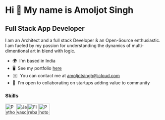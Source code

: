 Hi 👋 My name is Amoljot Singh
==============================

Full Stack App Developer
------------------------

I am an Architect and a full stack Developer & an Open-Source enthusiastic. I am fueled by my passion for understanding the dynamics of multi-dimentional art in blend with logic.

* 🌍  I'm based in India
* 🖥️  See my portfolio [here](http://amoljotsingh.github.io)
* ✉️  You can contact me at [amoljotsingh@icloud.com](mailto:amoljotsingh@icloud.com)
* 🤝  I'm open to collaborating on startups adding value to community

### Skills

<p align="left">
  
<a href="https://www.python.org/" target="_blank" rel="noreferrer"><img src="https://raw.githubusercontent.com/danielcranney/readme-generator/main/public/icons/skills/python-colored.svg" width="36" height="36" alt="Python" /></a><a href="https://developer.mozilla.org/en-US/docs/Web/JavaScript" target="_blank" rel="noreferrer"><img src="https://raw.githubusercontent.com/danielcranney/readme-generator/main/public/icons/skills/javascript-colored.svg" width="36" height="36" alt="Javascript" /></a><a href="https://firebase.google.com/" target="_blank" rel="noreferrer"><img src="https://raw.githubusercontent.com/danielcranney/readme-generator/main/public/icons/skills/firebase-colored.svg" width="36" height="36" alt="Firebase" /></a><a href="https://www.adobe.com/uk/products/photoshop.html" target="_blank" rel="noreferrer"><img src="https://raw.githubusercontent.com/danielcranney/readme-generator/main/public/icons/skills/photoshop-colored.svg" width="36" height="36" alt="Photoshop" /></a>

</p>

